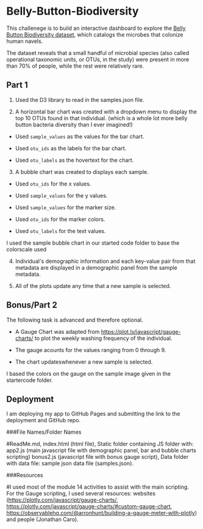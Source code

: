 # Belly-Button-Biodiversity
This challenege is to build an interactive dashboard to explore the [Belly Button Biodiversity dataset](http://robdunnlab.com/projects/belly-button-biodiversity/), which catalogs the microbes that colonize human navels.

The dataset reveals that a small handful of microbial species (also called operational taxonomic units, or OTUs, in the study) were present in more than 70% of people, while the rest were relatively rare.

## Part 1

1. Used the D3 library to read in the samples.json file. 

2. A horizontal bar chart was created with a dropdown menu to display the top 10 OTUs found in that individual. (which is a whole lot more belly button bacteria diversity than I ever imagined!)

  * Used `sample_values` as the values for the bar chart.

  * Used `otu_ids` as the labels for the bar chart.

  * Used `otu_labels` as the hovertext for the chart.

3. A bubble chart was created to displays each sample.

  * Used `otu_ids` for the x values.

  * Used `sample_values` for the y values.

  * Used `sample_values` for the marker size.

  * Used `otu_ids` for the marker colors.

  * Used `otu_labels` for the text values.

 I used the sample bubble chart in our started code folder to base the colorscale used

4. Individual's demographic information and each key-value pair from that metadata are displayed in a demographic panel from the sample metadata. 

6. All of the plots update any time that a new sample is selected.

## Bonus/Part 2

The following task is advanced and therefore optional.

* A Gauge Chart was adapted from <https://plot.ly/javascript/gauge-charts/> to plot the weekly washing frequency of the individual.

* The gauge acounts for the values ranging from 0 through 9.

* The chart updateswhenever a new sample is selected.

I based the colors on the gauge on the sample image given in the startercode folder.

## Deployment

I am deploying my app to GitHub Pages and submitting the link to the deployment and GitHub repo.

###File Names/Folder Names

#ReadMe.md, index.html (html file), Static folder containing JS folder with: app2.js (main javascript file with demographic panel, bar and bubble charts scripting) bonus2.js (javascript file with bonus gauge script), Data folder with data file: sample json data file (samples.json).​

###Resources

#I used most of the module 14 activities to assist with the main scripting.  For the Gauge scripting, I used several resources: websites (https://plotly.com/javascript/gauge-charts/, https://plotly.com/javascript/gauge-charts/#custom-gauge-chart, https://observablehq.com/@arronhunt/building-a-gauge-meter-with-plotly) and people (Jonathan Caro).
